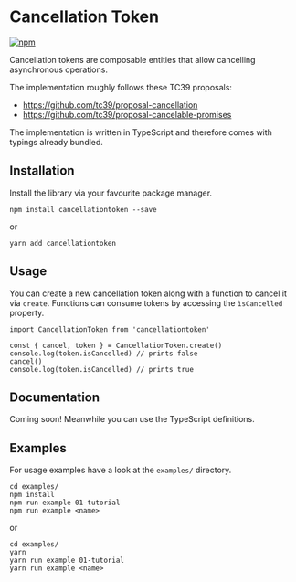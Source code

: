 # Cancellation Token

[![npm](https://img.shields.io/npm/v/cancellationtoken.svg?style=flat-square)](https://www.npmjs.com/package/cancellationtoken)

Cancellation tokens are composable entities that allow cancelling asynchronous operations.

The implementation roughly follows these TC39 proposals:
- https://github.com/tc39/proposal-cancellation
- https://github.com/tc39/proposal-cancelable-promises

The implementation is written in TypeScript and therefore comes with typings already bundled.

## Installation

Install the library via your favourite package manager.

```
npm install cancellationtoken --save
```
or
```
yarn add cancellationtoken
```

## Usage

You can create a new cancellation token along with a function to cancel it via `create`. Functions can consume tokens by accessing the `ìsCancelled` property.

```
import CancellationToken from 'cancellationtoken'

const { cancel, token } = CancellationToken.create()
console.log(token.isCancelled) // prints false
cancel()
console.log(token.isCancelled) // prints true
```

## Documentation

Coming soon! Meanwhile you can use the TypeScript definitions.

## Examples

For usage examples have a look at the `examples/` directory.

```
cd examples/
npm install
npm run example 01-tutorial
npm run example <name>
```
or
```
cd examples/
yarn
yarn run example 01-tutorial
yarn run example <name>
```
